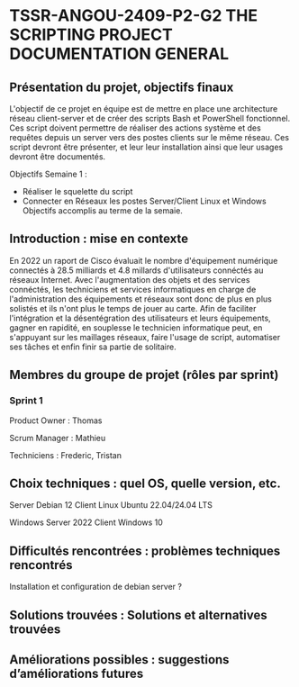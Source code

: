 # TSSR-ANGOU-2409-P2-G2 THE SCRIPTING PROJECT DOCUMENTATION GENERAL

## Présentation du projet, objectifs finaux
L'objectif de ce projet en équipe est de mettre en place une architecture réseau client-server et de créer des scripts Bash et PowerShell fonctionnel. Ces script doivent permettre de réaliser des actions système et des requêtes depuis un server vers des postes clients sur le même réseau. Ces script devront être présenter, et leur leur installation ainsi que leur usages devront être documentés.

Objectifs Semaine 1 : 
 - Réaliser le squelette du script
 - Connecter en Réseaux les postes Server/Client Linux et Windows
Objectifs accomplis au terme de la semaie.

## Introduction : mise en contexte
En 2022 un raport de Cisco évaluait le nombre d'équipement numérique connectés à 28.5 milliards et 4.8 millards d'utilisateurs connéctés au réseaux Internet.
Avec l'augmentation des objets et des services connéctés, les techniciens et services informatiques en charge de l'administration des équipements et réseaux sont donc de plus en plus solistés et ils n'ont plus le temps de jouer au carte. 
Afin de faciliter l'intégration et la désentégration des utilisateurs et leurs équipements, gagner en rapidité, en souplesse le technicien informatique peut, en s'appuyant sur les maillages réseaux, faire l'usage de script, automatiser ses tâches et enfin finir sa partie de solitaire.

## Membres du groupe de projet (rôles par sprint)

### Sprint 1

Product Owner : Thomas
 
Scrum Manager : Mathieu
 
Techniciens : 
Frederic, Tristan 

## Choix techniques : quel OS, quelle version, etc.

Server Debian 12
Client Linux Ubuntu 22.04/24.04 LTS 

Windows Server 2022 
Client Windows 10

## Difficultés rencontrées : problèmes techniques rencontrés

Installation et configuration de debian server ?

## Solutions trouvées : Solutions et alternatives trouvées

## Améliorations possibles : suggestions d’améliorations futures

